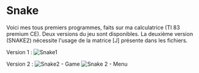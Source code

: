 # Snake

Voici mes tous premiers programmes, faits sur ma calculatrice (TI 83 premium CE). Deux versions du jeu sont disponibles. La deuxième version (SNAKE2) nécessite l'usage de la matrice [J] présente dans les fichiers.

Version 1 : ![Snake1](https://user-images.githubusercontent.com/83453511/196744781-18c92488-623a-4b36-b8a7-70531e2ab8af.png)

Version 2 : ![Snake2 - Game](https://user-images.githubusercontent.com/83453511/196744874-ec7476ec-da81-47ca-b2e1-7e902f477e1a.png)
![Snake 2 - Menu](https://user-images.githubusercontent.com/83453511/196744917-c96b0ae1-63be-4109-91f2-ce190fc4ea64.png)
